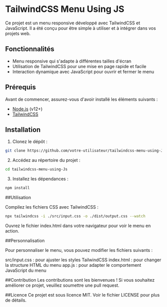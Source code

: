 # TailwindCSS Menu Using JS

Ce projet est un menu responsive développé avec TailwindCSS et JavaScript. Il a été conçu pour être simple à utiliser et à intégrer dans vos projets web.

## Fonctionnalités

- Menu responsive qui s'adapte à différentes tailles d'écran
- Utilisation de TailwindCSS pour une mise en page rapide et facile
- Interaction dynamique avec JavaScript pour ouvrir et fermer le menu

## Prérequis

Avant de commencer, assurez-vous d'avoir installé les éléments suivants :

- [Node.js](https://nodejs.org/) (v12+)
- [TailwindCSS](https://tailwindcss.com/)

## Installation

1. Clonez le dépôt :

```bash
git clone https://github.com/votre-utilisateur/tailwindcss-menu-using-Js.git
```

2. Accédez au répertoire du projet :
```bash
cd tailwindcss-menu-using-Js
```

3. Installez les dépendances :
```bash
npm install
```

##Utilisation

Compilez les fichiers CSS avec TailwindCSS :
```bash
npx tailwindcss -i ./src/input.css -o ./dist/output.css --watch
```
Ouvrez le fichier index.html dans votre navigateur pour voir le menu en action.

##Personnalisation

Pour personnaliser le menu, vous pouvez modifier les fichiers suivants :

src/input.css : pour ajuster les styles TailwindCSS
index.html : pour changer la structure HTML du menu
app.js : pour adapter le comportement JavaScript du menu

##Contribution
Les contributions sont les bienvenues ! Si vous souhaitez améliorer ce projet, veuillez soumettre une pull request.

##Licence
Ce projet est sous licence MIT. Voir le fichier LICENSE pour plus de détails.
